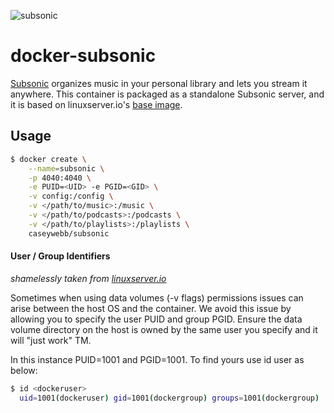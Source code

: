 ![subsonic](https://i.goopics.net/lr.png)

# docker-subsonic

[Subsonic](http://www.subsonic.org/pages/index.jsp) organizes music in your personal library and lets you stream it anywhere. This container is packaged as a standalone Subsonic server, and it is based on linuxserver.io's [base image](https://hub.docker.com/r/linuxserver/baseimage/).

## Usage

```bash
$ docker create \
    --name=subsonic \
    -p 4040:4040 \
    -e PUID=<UID> -e PGID=<GID> \
    -v config:/config \
    -v </path/to/music>:/music \
    -v </path/to/podcasts>:/podcasts \
    -v </path/to/playlists>:/playlists \
    caseywebb/subsonic
```

#### User / Group Identifiers
*shamelessly taken from [linuxserver.io](linuxserver.io)*

Sometimes when using data volumes (-v flags) permissions issues can arise between the host OS and the container. We avoid this issue by allowing you to specify the user PUID and group PGID. Ensure the data volume directory on the host is owned by the same user you specify and it will "just work" TM.

In this instance PUID=1001 and PGID=1001. To find yours use id user as below:

```bash
$ id <dockeruser>
  uid=1001(dockeruser) gid=1001(dockergroup) groups=1001(dockergroup)
```
